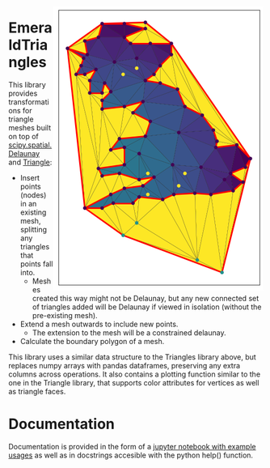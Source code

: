 <img src="example.png" align="right"></image>

# EmeraldTriangles

This library provides transformations for triangle meshes built on top
of
[scipy.spatial.Delaunay](https://docs.scipy.org/doc/scipy/reference/generated/scipy.spatial.Delaunay.html)
and [Triangle](https://rufat.be/triangle/):

  * Insert points (nodes) in an existing mesh, splitting any triangles
    that points fall into.
    * Meshes created this way might not be Delaunay, but any new
      connected set of triangles added will be Delaunay if viewed in
      isolation (without the pre-existing mesh).
  * Extend a mesh outwards to include new points.
    * The extension to the mesh will be a constrained delaunay.
  * Calculate the boundary polygon of a mesh.
  
This library uses a similar data structure to the Triangles library
above, but replaces numpy arrays with pandas dataframes, preserving
any extra columns across operations. It also contains a plotting
function similar to the one in the Triangle library, that supports
color attributes for vertices as well as triangle faces.

# Documentation

Documentation is provided in the form of a [jupyter notebook with
example
usages](https://github.com/EMeraldGeo/EmeraldTriangles/blob/master/Example%20usage.ipynb)
as well as in docstrings accesible with the python help() function.
